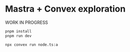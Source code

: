 # Mastra + Convex exploration

WORK IN PROGRESS

```sh
pnpm install
pnpm run dev
```

```sh
npx convex run node.ts:a
```
